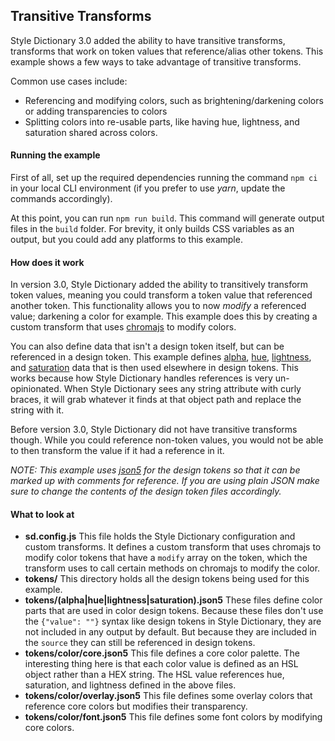 ## Transitive Transforms

Style Dictionary 3.0 added the ability to have transitive transforms, transforms that work on token values that reference/alias other tokens. This example shows a few ways to take advantage of transitive transforms.

Common use cases include:

- Referencing and modifying colors, such as brightening/darkening colors or adding transparencies to colors
- Splitting colors into re-usable parts, like having hue, lightness, and saturation shared across colors.

#### Running the example

First of all, set up the required dependencies running the command `npm ci` in your local CLI environment (if you prefer to use _yarn_, update the commands accordingly).

At this point, you can run `npm run build`. This command will generate output files in the `build` folder. For brevity, it only builds CSS variables as an output, but you could add any platforms to this example.

#### How does it work

In version 3.0, Style Dictionary added the ability to transitively transform token values, meaning you could transform a token value that referenced another token. This functionality allows you to now _modify_ a referenced value; darkening a color for example. This example does this by creating a custom transform that uses [chromajs](https://gka.github.io/chroma.js) to modify colors.

You can also define data that isn't a design token itself, but can be referenced in a design token. This example defines [alpha](tokens/alpha.json5), [hue](tokens/hue.json5), [lightness](tokens/lightness.json5), and [saturation](tokens/saturation.json5) data that is then used elsewhere in design tokens. This works because how Style Dictionary handles references is very un-opinionated. When Style Dictionary sees any string attribute with curly braces, it will grab whatever it finds at that object path and replace the string with it.

Before version 3.0, Style Dictionary did not have transitive transforms though. While you could reference non-token values, you would not be able to then transform the value if it had a reference in it.

_NOTE: This example uses [json5](https://json5.org/) for the design tokens so that it can be marked up with comments for reference. If you are using plain JSON make sure to change the contents of the design token files accordingly._

#### What to look at

- **sd.config.js** This file holds the Style Dictionary configuration and custom transforms. It defines a custom transform that uses chromajs to modify color tokens that have a `modify` array on the token, which the transform uses to call certain methods on chromajs to modify the color.
- **tokens/** This directory holds all the design tokens being used for this example.
- **tokens/(alpha|hue|lightness|saturation).json5** These files define color parts that are used in color design tokens. Because these files don't use the `{"value": ""}` syntax like design tokens in Style Dictionary, they are not included in any output by default. But because they are included in the `source` they can still be referenced in design tokens.
- **tokens/color/core.json5** This file defines a core color palette. The interesting thing here is that each color value is defined as an HSL object rather than a HEX string. The HSL value references hue, saturation, and lightness defined in the above files.
- **tokens/color/overlay.json5** This file defines some overlay colors that reference core colors but modifies their transparency.
- **tokens/color/font.json5** This file defines some font colors by modifying core colors.
